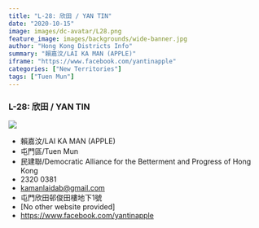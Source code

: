 ```yaml
---
title: "L-28: 欣田 / YAN TIN"
date: "2020-10-15"
image: images/dc-avatar/L28.png
feature_image: images/backgrounds/wide-banner.jpg
author: "Hong Kong Districts Info"
summary: "賴嘉汶/LAI KA MAN (APPLE)"
iframe: "https://www.facebook.com/yantinapple"
categories: ["New Territories"]
tags: ["Tuen Mun"]
---
```


### L-28: 欣田 / YAN TIN  
![](/images/dc-avatar/L28.png)  

 - 賴嘉汶/LAI KA MAN (APPLE)  
 - 屯門區/Tuen Mun  
 - 民建聯/Democratic Alliance for the Betterment and Progress of Hong Kong  
 - 2320 0381  
 - kamanlaidab@gmail.com  
 - 屯門欣田邨俊田樓地下1號  
 - [No other website provided]  
 - https://www.facebook.com/yantinapple
